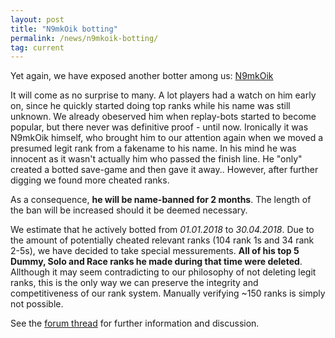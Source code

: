 ```yaml
---
layout: post
title: "N9mkOik botting"
permalink: /news/n9mkoik-botting/
tag: current
---
```


Yet again, we have exposed another botter among us: [N9mkOik](https://ddnet.org/players/N9mkOik/)

It will come as no surprise to many. A lot players had a watch on him early on, since he quickly started doing top ranks while his name was still unknown. We already obeserved him when replay-bots started to become popular, but there never was definitive proof - until now.
Ironically it was N9mkOik himself, who brought him to our attention again when we moved a presumed legit rank from a fakename to his name. In his mind he was innocent as it wasn't actually him who passed the finish line. He "only" created a botted save-game and then gave it away.. However, after further digging we found more cheated ranks.

As a consequence, **he will be name-banned for 2 months**. The length of the ban will be increased should it be deemed necessary.

We estimate that he actively botted from *01.01.2018* to *30.04.2018*. Due to the amount of potentially cheated relevant ranks (104 rank 1s and 34 rank 2-5s), we have decided to take special messurements. **All of his top 5 Dummy, Solo and Race ranks he made during that time were deleted**.
Allthough it may seem contradicting to our philosophy of not deleting legit ranks, this is the only way we can preserve the integrity and competitiveness of our rank system. Manually verifying ~150 ranks is simply not possible.

See the [forum thread](https://forum.ddnet.org/viewtopic.php?f=3&p=66874#p66874) for further information and discussion.
